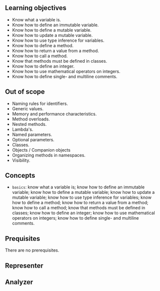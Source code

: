 ## Learning objectives

- Know what a variable is.
- Know how to define an immutable variable.
- Know how to define a mutable variable.
- Know how to update a mutable variable.
- Know how to use type inference for variables.
- Know how to define a method.
- Know how to return a value from a method.
- Know how to call a method.
- Know that methods must be defined in classes.
- Know how to define an integer.
- Know how to use mathematical operators on integers.
- Know how to define single- and multiline comments.

## Out of scope

- Naming rules for identifiers.
- Generic values.
- Memory and performance characteristics.
- Method overloads.
- Nested methods.
- Lambda's.
- Named parameters.
- Optional parameters.
- Classes.
- Objects / Companion objects
- Organizing methods in namespaces.
- Visibility.

## Concepts

- `basics`: know what a variable is; know how to define an immutable variable; know how to define a mutable variable; know how to update a mutable variable; know how to use type inference for variables; know how to define a method; know how to return a value from a method; know how to call a method; know that methods must be defined in classes; know how to define an integer; know how to use mathematical operators on integers; know how to define single- and multiline comments.

## Prequisites

There are no prerequisites.

## Representer

## Analyzer
